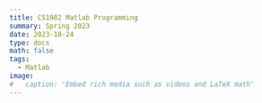 ```yaml
---
title: CS1982 Matlab Programming
summary: Spring 2023
date: 2023-10-24
type: docs
math: false
tags:
  - Matlab
image:
#   caption: 'Embed rich media such as videos and LaTeX math'
---
```


<!-- ![Syllabus](syllabus.pdf) -->